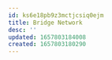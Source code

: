 ```yaml
---
id: ks6e18pb9z3mctjcsiq0ejm
title: Bridge Network
desc: ''
updated: 1657803184008
created: 1657803180290
---
```



